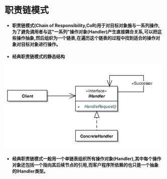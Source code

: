 # 职责链模式
- #### 职责链模式(Chain of Responsibility,CoR)用于对目标对象施与一系列操作,为了避免调用者与这"一系列"操作对象(Handler)产生直接耦合关系,可以把这些操作抽象,然后组织为一个链表,在遍历这个链表的过程中找到适合的操作对象对目标对象进行操作。
- #### 经典职责链模式的静态结构
![](Images/Chain1.jpg)
- #### 经典职责链模式一般用一个单链表组织所有操作对象(Handler),其中每个操作对象还包括一个指向其后续节点的引用,而客户程序所依赖的也只是一个抽象的IHandler类型。